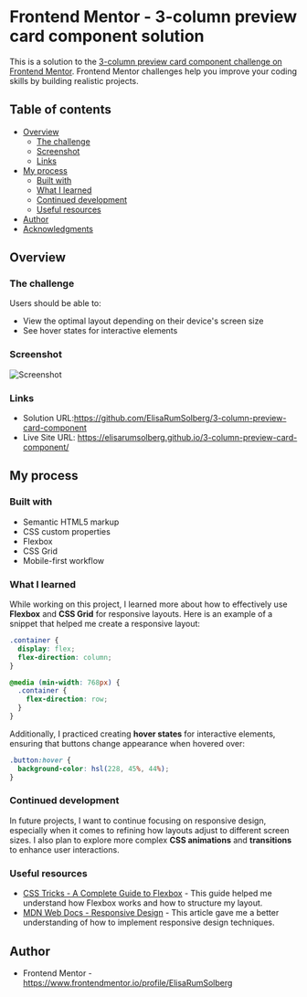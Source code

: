 # Frontend Mentor - 3-column preview card component solution

This is a solution to the [3-column preview card component challenge on Frontend Mentor](https://www.frontendmentor.io/challenges/3column-preview-card-component-pH92eAR2-). Frontend Mentor challenges help you improve your coding skills by building realistic projects.

## Table of contents

- [Overview](#overview)
  - [The challenge](#the-challenge)
  - [Screenshot](#screenshot)
  - [Links](#links)
- [My process](#my-process)
  - [Built with](#built-with)
  - [What I learned](#what-i-learned)
  - [Continued development](#continued-development)
  - [Useful resources](#useful-resources)
- [Author](#author)
- [Acknowledgments](#acknowledgments)

## Overview

### The challenge

Users should be able to:

- View the optimal layout depending on their device's screen size
- See hover states for interactive elements

### Screenshot
![Screenshot](./images/screenshot.png)





### Links

- Solution URL:https://github.com/ElisaRumSolberg/3-column-preview-card-component
- Live Site URL: https://elisarumsolberg.github.io/3-column-preview-card-component/



## My process

### Built with

- Semantic HTML5 markup
- CSS custom properties
- Flexbox
- CSS Grid
- Mobile-first workflow

### What I learned

While working on this project, I learned more about how to effectively use **Flexbox** and **CSS Grid** for responsive layouts. Here is an example of a snippet that helped me create a responsive layout:

```css
.container {
  display: flex;
  flex-direction: column;
}

@media (min-width: 768px) {
  .container {
    flex-direction: row;
  }
}
```

Additionally, I practiced creating **hover states** for interactive elements, ensuring that buttons change appearance when hovered over:

```css
.button:hover {
  background-color: hsl(228, 45%, 44%);
}
```

### Continued development

In future projects, I want to continue focusing on responsive design, especially when it comes to refining how layouts adjust to different screen sizes. I also plan to explore more complex **CSS animations** and **transitions** to enhance user interactions.

### Useful resources

- [CSS Tricks - A Complete Guide to Flexbox](https://css-tricks.com/snippets/css/a-guide-to-flexbox/) - This guide helped me understand how Flexbox works and how to structure my layout.
- [MDN Web Docs - Responsive Design](https://developer.mozilla.org/en-US/docs/Learn/CSS/CSS_layout/Responsive_Design) - This article gave me a better understanding of how to implement responsive design techniques.

## Author

- Frontend Mentor -https://www.frontendmentor.io/profile/ElisaRumSolberg
  



